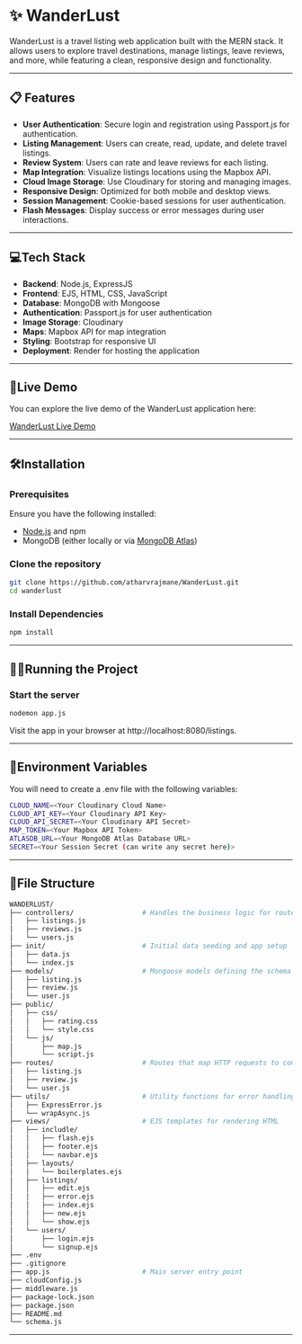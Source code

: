 # ✨ **WanderLust**

WanderLust is a travel listing web application built with the MERN stack. It allows users to explore travel destinations, manage listings, leave reviews, and more, while featuring a clean, responsive design and  functionality.

---

## 📋 **Features**

- **User Authentication**: Secure login and registration using Passport.js for authentication.
- **Listing Management**: Users can create, read, update, and delete travel listings.
- **Review System**: Users can rate and leave reviews for each listing.
- **Map Integration**: Visualize listings locations using the Mapbox API.
- **Cloud Image Storage**: Use Cloudinary for storing and managing images.
- **Responsive Design**: Optimized for both mobile and desktop views.
- **Session Management**: Cookie-based sessions for user authentication.
- **Flash Messages**: Display success or error messages during user interactions.

---

## 💻**Tech Stack**

- **Backend**: Node.js, ExpressJS
- **Frontend**: EJS, HTML, CSS, JavaScript
- **Database**: MongoDB with Mongoose
- **Authentication**: Passport.js for user authentication
- **Image Storage**: Cloudinary
- **Maps**: Mapbox API for map integration
- **Styling**: Bootstrap for responsive UI
- **Deployment**: Render for hosting the application

---

## 🚀**Live Demo**

You can explore the live demo of the WanderLust application here:

[WanderLust Live Demo](https://wanderlust-p1xo.onrender.com/listings)

---

## 🛠️**Installation**

### **Prerequisites**

Ensure you have the following installed:
- [Node.js](https://nodejs.org/) and npm
- MongoDB (either locally or via [MongoDB Atlas](https://www.mongodb.com/cloud/atlas))

### **Clone the repository**

```bash
git clone https://github.com/atharvrajmane/WanderLust.git
cd wanderlust
```

### **Install Dependencies**

```bash
npm install
```

---

## 🏃‍♂️**Running the Project**

### **Start the server**

```bash
nodemon app.js
```

Visit the app in your browser at http://localhost:8080/listings.

---

## 🔑**Environment Variables**

You will need to create a .env file with the following variables:

```bash
CLOUD_NAME=<Your Cloudinary Cloud Name>
CLOUD_API_KEY=<Your Cloudinary API Key>
CLOUD_API_SECRET=<Your Cloudinary API Secret>
MAP_TOKEN=<Your Mapbox API Token>
ATLASDB_URL=<Your MongoDB Atlas Database URL>
SECRET=<Your Session Secret (can write any secret here)>
```

---

## 📂**File Structure**

```bash
WANDERLUST/
├── controllers/                 # Handles the business logic for routes
│   ├── listings.js
│   ├── reviews.js
│   └── users.js
├── init/                        # Initial data seeding and app setup
│   ├── data.js
│   └── index.js
├── models/                      # Mongoose models defining the schema
│   ├── listing.js
│   ├── review.js
│   └── user.js
├── public/
│   ├── css/
│   │   ├── rating.css
│   │   └── style.css
│   └── js/
│       ├── map.js
│       └── script.js
├── routes/                      # Routes that map HTTP requests to controllers
│   ├── listing.js
│   ├── review.js
│   └── user.js
├── utils/                       # Utility functions for error handling and async management
│   ├── ExpressError.js
│   └── wrapAsync.js
├── views/                       # EJS templates for rendering HTML
│   ├── includle/
│   │   ├── flash.ejs
│   │   ├── footer.ejs
│   │   └── navbar.ejs
│   ├── layouts/
│   │   └── boilerplates.ejs
│   ├── listings/
│   │   ├── edit.ejs
│   │   ├── error.ejs
│   │   ├── index.ejs
│   │   ├── new.ejs
│   │   └── show.ejs
│   └── users/
│       ├── login.ejs
│       └── signup.ejs
├── .env
├── .gitignore
├── app.js                       # Main server entry point
├── cloudConfig.js
├── middleware.js
├── package-lock.json
├── package.json
├── README.md
└── schema.js
```

---
